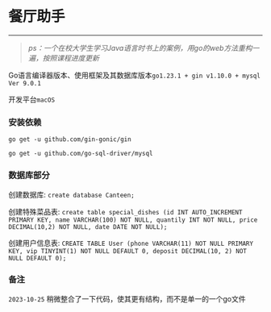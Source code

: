 # 餐厅助手

--- 

> *ps：一个在校大学生学习Java语言时书上的案例，用go的web方法重构一遍，按照课程进度更新*
> 
Go语言编译器版本、使用框架及其数据库版本`go1.23.1 + gin v1.10.0 + mysql Ver 9.0.1`

开发平台`macOS`

### 安装依赖
`go get -u github.com/gin-gonic/gin`

`go get -u github.com/go-sql-driver/mysql`

### 数据库部分
创建数据库: `create database Canteen;`

创建特殊菜品表: `create table special_dishes (id INT AUTO_INCREMENT PRIMARY KEY, name VARCHAR(100) NOT NULL, quantily INT NOT NULL, price DECIMAL(10,2) NOT NULL, date DATE NOT NULL);`

创建用户信息表: `CREATE TABLE User (phone VARCHAR(11) NOT NULL PRIMARY KEY, vip TINYINT(1) NOT NULL DEFAULT 0, deposit DECIMAL(10, 2) NOT NULL DEFAULT 0);`

### 备注
`2023-10-25` 稍微整合了一下代码，使其更有结构，而不是单一的一个go文件


